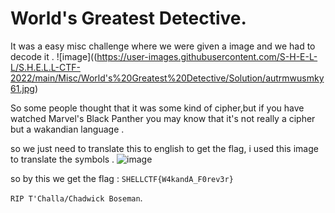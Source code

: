 # World's Greatest Detective.

It was a easy misc challenge where we were given a image and we had to decode it .
![image]((https://user-images.githubusercontent.com/S-H-E-L-L/S.H.E.L.L-CTF-2022/main/Misc/World's%20Greatest%20Detective/Solution/autrmwusmky61.jpg)

So some people thought that it was some kind of cipher,but if you have watched Marvel's Black Panther you may know that it's not really a cipher but a wakandian language .

so we just need to translate this to english to get the flag, i used this image to translate the symbols .
![image](https://raw.githubusercontent.com/S-H-E-L-L/S.H.E.L.L-CTF-2022/main/Misc/World's%20Greatest%20Detective/Solution/autrmwusmky61.jpg?token=GHSAT0AAAAAABXCY7UQHESLAOHFKCJPCSUIYXZGAPQ)

so by this we get the flag : ```SHELLCTF{W4kandA_F0rev3r}```

```RIP T'Challa/Chadwick Boseman```.
